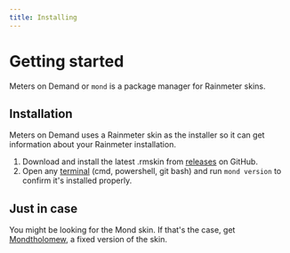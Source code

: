 ```yaml
---
title: Installing
---
```


# Getting started

Meters on Demand or `mond` is a package manager for Rainmeter skins.

## Installation

Meters on Demand uses a Rainmeter skin as the installer so it can get information about your Rainmeter installation.

1. Download and install the latest .rmskin from [releases](https://github.com/meters-on-demand/cli/releases) on GitHub.
2. Open any [terminal](https://apps.microsoft.com/detail/9N0DX20HK701) (cmd, powershell, git bash) and run `mond version` to confirm it's installed properly.

## Just in case

You might be looking for the Mond skin. If that's the case, get [Mondtholomew](https://reisir.github.io/mondtholomew), a fixed version of the skin.
